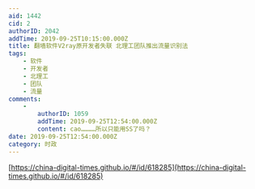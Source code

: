 ```yaml
---
aid: 1442
cid: 2
authorID: 2042
addTime: 2019-09-25T10:15:00.000Z
title: 翻墙软件V2ray原开发者失联 北理工团队推出流量识别法
tags:
    - 软件
    - 开发者
    - 北理工
    - 团队
    - 流量
comments:
    -
        authorID: 1059
        addTime: 2019-09-25T12:54:00.000Z
        content: cao…………所以只能用SS了吗？
date: 2019-09-25T12:54:00.000Z
category: 时政
---
```


[https://china-digital-times.github.io/#/id/618285](https://china-digital-times.github.io/#/id/618285)

